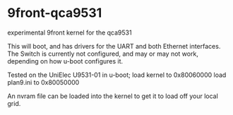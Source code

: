 # 9front-qca9531
experimental 9front kernel for the qca9531

This will boot, and has drivers for the UART and both Ethernet interfaces.
The Switch is currently not configured, and may or may not work, 
depending on how u-boot configures it.

Tested on the UniElec U9531-01
in u-boot;
load kernel to 0x80060000
load plan9.ini to 0x80050000

An nvram file can be loaded into the kernel to get it to 
load off your local grid.

